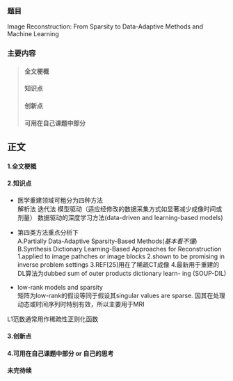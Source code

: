 ### 题目  
Image Reconstruction: From Sparsity to Data-Adaptive Methods and Machine Learning
### 主要内容
> #### 全文梗概
> #### 知识点
> #### 创新点
> #### 可用在自己课题中部分
## 正文
#### 1.全文梗概

#### 2.知识点
+ 医学重建领域可粗分为四种方法  
解析法  迭代法 模型驱动（适应经修改的数据采集方式如显著减少成像时间或剂量） 数据驱动的深度学习方法(data-driven and learning-based models)  
+ 第四类方法重点分析下  
A.Partially Data-Adaptive Sparsity-Based Methods(*基本看不懂*)
B.Synthesis Dictionary Learning-Based Approaches for Reconstruction 
1.applied to image pathches or image blocks
2.shown to be promising in inverse problem settings
3.REF[25]用在了稀疏CT成像
4.最新用于重建的DL算法为dubbed sum of outer products dictionary learn- ing (SOUP-DIL) 


+ low-rank models and sparsity  
矩阵为low-rank的假设等同于假设其singular values are sparse. 因其在处理动态或时间序列时特别有效，所以主要用于MRI

L1范数通常用作稀疏性正则化函数
#### 3.创新点


#### 4.可用在自己课题中部分 or 自己的思考

**未完待续**
